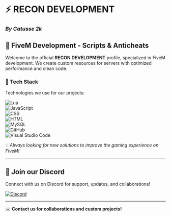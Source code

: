 # ⚡ RECON DEVELOPMENT  

### *By Catusse 2k*  

## 🚀 FiveM Development - Scripts & Anticheats 

Welcome to the official **RECON DEVELOPMENT** profile, specialized in FiveM development. We create custom resources for servers with optimized performance and clean code.  

### 🧠 Tech Stack  
Technologies we use for our projects:  

![Lua](https://img.shields.io/badge/-Lua-2C2D72?style=flat&logo=lua&logoColor=white)  
![JavaScript](https://img.shields.io/badge/-JavaScript-F7DF1E?style=flat&logo=javascript&logoColor=black)  
![CSS](https://img.shields.io/badge/-CSS-1572B6?style=flat&logo=css3&logoColor=white)  
![HTML](https://img.shields.io/badge/-HTML-E34F26?style=flat&logo=html5&logoColor=white)  
![MySQL](https://img.shields.io/badge/-MySQL-4479A1?style=flat&logo=mysql&logoColor=white)  
![GitHub](https://img.shields.io/badge/-GitHub-181717?style=flat&logo=github&logoColor=white)  
![Visual Studio Code](https://img.shields.io/badge/-VS%20Code-007ACC?style=flat&logo=visualstudiocode&logoColor=white)  

💡 *Always looking for new solutions to improve the gaming experience on FiveM!*  

---

## 🔗 Join our Discord  
Connect with us on Discord for support, updates, and collaborations!  

[![Discord](https://img.shields.io/badge/Join%20us%20on-Discord-5865F2?style=flat&logo=discord&logoColor=white)](https://discord.gg/p4athdZK)  

---
✉️ **Contact us for collaborations and custom projects!**  
